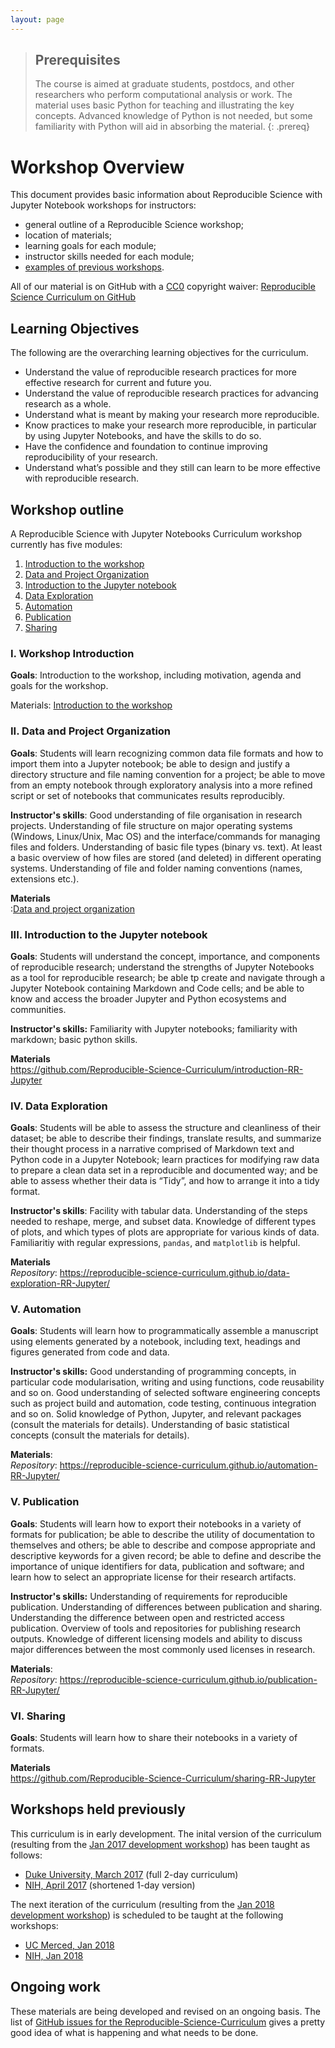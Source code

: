 ```yaml
---
layout: page
---
```


> ## Prerequisites
>
> The course is aimed at graduate students, postdocs, and other researchers who perform computational analysis or work. The material uses basic Python for teaching and illustrating the key concepts. Advanced knowledge of Python is not needed, but some familiarity with Python will aid in absorbing the material.
{: .prereq}

# Workshop Overview

This document provides basic information about Reproducible Science with Jupyter Notebook workshops for instructors:

* general outline of a Reproducible Science workshop;
* location of materials;
* learning goals for each module;
* instructor skills needed for each module;
* [examples of previous workshops](#examples).

All of our material is on GitHub with a [CC0](https://creativecommons.org/publicdomain/zero/1.0/) copyright waiver: [Reproducible Science Curriculum on GitHub](https://github.com/Reproducible-Science-Curriculum)

## Learning Objectives

The following are the overarching learning objectives for the curriculum.

* Understand the value of reproducible research practices for more effective research for current and future you.
* Understand the value of reproducible research practices for advancing research as a whole.
* Understand what is meant by making your research more reproducible.
* Know practices to make your research more reproducible, in particular by using Jupyter Notebooks, and have the skills to do so.
* Have the confidence and foundation to continue improving reproducibility of your research.
* Understand what’s possible and they still can learn to be more effective with reproducible research.

## Workshop outline

A Reproducible Science with Jupyter Notebooks Curriculum workshop currently has five modules:

1. [Introduction to the workshop](#i-workshop-introduction)
2. [Data and Project Organization](#ii-data-and-project-organization)
3. [Introduction to the Jupyter notebook](#iii-introduction-to-the-jupyter-notebook)
4. [Data Exploration](#iv-data-exploration)
5. [Automation](#v-automation)
6. [Publication](#vi-publication)
7. [Sharing](#vii-sharing)

### I. Workshop Introduction

**Goals**: Introduction to the workshop, including motivation, agenda and goals for the workshop.

Materials: [Introduction to the workshop](<https://reproducible-science-curriculum.github.io/workshop-RR-Jupyter/>)

### II. Data and Project Organization

**Goals**: Students will learn recognizing common data file formats and how to import them into a Jupyter notebook; be able to design and justify a directory structure and file naming convention for a project; be able to move from an empty notebook through exploratory analysis into a more refined script or set of notebooks that communicates results reproducibly.

**Instructor's skills**: Good understanding of file organisation in research projects. Understanding of file structure on major operating systems (Windows, Linux/Unix, Mac OS) and the interface/commands for managing files and folders. Understanding of basic file types (binary vs. text). At least a basic overview of how files are stored (and deleted) in different operating systems. Understanding of file and folder naming conventions (names, extensions etc.).

**Materials**<br/>:[Data and project organization](https://reproducible-science-curriculum.github.io/organization-RR-Jupyter/)

### III. Introduction to the Jupyter notebook

**Goals**: Students will understand the concept, importance, and components of reproducible research; understand the strengths of Jupyter Notebooks as a tool for reproducible research; be able tp create and navigate through a Jupyter Notebook containing Markdown and Code cells; and be able to know and access the broader Jupyter and Python ecosystems and communities.

**Instructor's skills:** Familiarity with Jupyter notebooks; familiarity with markdown; basic python skills.

**Materials**<br/> <https://github.com/Reproducible-Science-Curriculum/introduction-RR-Jupyter>



### IV. Data Exploration

**Goals**: Students will be able to assess the structure and cleanliness of their dataset; be able to describe their findings, translate results, and summarize their thought process in a narrative comprised of Markdown text and Python code in a Jupyter Notebook; learn practices for modifying raw data to prepare a clean data set in a reproducible and documented way; and be able to assess whether their data is “Tidy”, and how to arrange it into a tidy format.

**Instructor's skills**: Facility with tabular data. Understanding of the steps needed to reshape, merge, and subset data. Knowledge of different types of plots, and which types of plots are appropriate for various kinds of data. Familiaritiy with regular expressions, `pandas`, and `matplotlib` is helpful.

**Materials**<br/>
*Repository*: <https://reproducible-science-curriculum.github.io/data-exploration-RR-Jupyter/>

### V. Automation

**Goals**: Students will learn how to programmatically assemble a manuscript using elements generated by a notebook, including text, headings and figures generated from code and data.

**Instructor's skills:** Good understanding of programming concepts, in particular code modularisation, writing and using functions, code reusability and so on. Good understanding of selected software engineering concepts such as project build and automation, code testing, continuous integration and  so on. Solid knowledge of Python, Jupyter, and relevant packages (consult the materials for details). Understanding of basic statistical concepts (consult the materials for details).

**Materials**: <br/>
*Repository*: <https://reproducible-science-curriculum.github.io/automation-RR-Jupyter/>

### V. Publication

**Goals**: Students will learn how to export their notebooks in a variety of formats for publication; be able to describe the utility of documentation to themselves and others; be able to describe and compose appropriate and descriptive keywords for a given record; be able to define and describe the importance of unique identifiers for data, publication and software; and learn how to select an appropriate license for their research artifacts.

**Instructor's skills:** Understanding of requirements for reproducible publication. Understanding of differences between publication and sharing. Understanding the difference between open and restricted access publication. Overview of tools and repositories for publishing research outputs. Knowledge of different licensing models and ability to discuss major differences between the most commonly used licenses in research.

**Materials**:<br/>
*Repository*: <https://reproducible-science-curriculum.github.io/publication-RR-Jupyter/>

### VI. Sharing

**Goals**: Students will learn how to share their notebooks in a variety of formats.

**Materials**<br/>
<https://github.com/Reproducible-Science-Curriculum/sharing-RR-Jupyter>

## Workshops held previously

This curriculum is in early development. The inital version of the curriculum (resulting from the [Jan 2017 development workshop](https://github.com/Reproducible-Science-Curriculum/RR-Jupyter-Hackathon-Jan-2017)) has been taught as follows:

* [Duke University, March 2017](https://reproducible-science-curriculum.github.io/2017-03-15-duke/) (full 2-day curriculum)
* [NIH, April 2017](http://bit.ly/nih-python) (shortened 1-day version)

The next iteration of the curriculum (resulting from the [Jan 2018 development workshop]()) is scheduled to be taught at the following workshops:
* [UC Merced, Jan 2018](http://www.datacarpentry.org/2018-01-11-ucmerced/)
* [NIH, Jan 2018](https://training.cit.nih.gov/class_details.aspx?cId=NIHCIT-SS499)

## Ongoing work

These materials are being developed and revised on an ongoing basis. The list of [GitHub issues for the Reproducible-Science-Curriculum](https://github.com/issues?user=Reproducible-Science-Curriculum) gives a pretty good idea of what is happening and what needs to be done.
